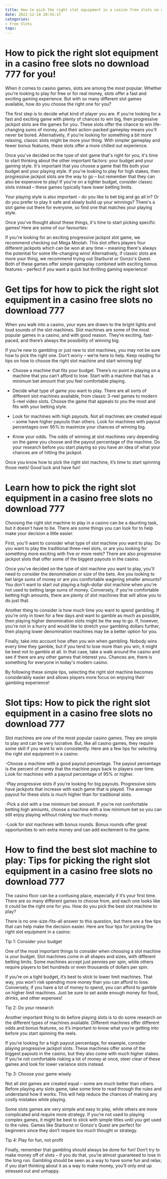 ```yaml
---
title: How to pick the right slot equipment in a casino free slots no download 777 for you!
date: 2022-12-18 20:55:17
categories:
- Free Slots
tags:
---
```



#  How to pick the right slot equipment in a casino free slots no download 777 for you!

When it comes to casino games, slots are among the most popular. Whether you're looking to play for free or for real money, slots offer a fast and exciting gaming experience. But with so many different slot games available, how do you choose the right one for you?

The first step is to decide what kind of player you are. If you're looking for a fast and exciting game with plenty of chances to win big, then progressive jackpot slots are the games for you. These slots offer the chance to win life-changing sums of money, and their action-packed gameplay means you'll never be bored. Alternatively, if you're looking for something a bit more relaxing, classic slots might be more your thing. With simpler gameplay and fewer bonus features, these slots offer a more chilled out experience.

Once you've decided on the type of slot game that's right for you, it's time to start thinking about the other important factors: your budget and your gaming style. It's important that you choose a game that fits both your budget and your playing style. If you're looking to play for high stakes, then progressive jackpot slots are the way to go – but remember that they can also be expensive to play! If you're on a tighter budget, consider classic slots instead – these games typically have lower betting limits.

Your playing style is also important – do you like to bet big and go all in? Or do you prefer to play it safe and slowly build up your winnings? There's a slot game out there for everyone, so find one that matches your playing style.

Once you've thought about these things, it's time to start picking specific games! Here are some of our favourites:

If you're looking for an exciting progressive jackpot slot game, we recommend checking out Mega Moolah. This slot offers players four different jackpots which can be won at any time – meaning there's always the potential for some life-changing wins! Alternatively, if classic slots are more your thing, we recommend trying out Starburst or Gonzo's Quest. Both of these games offer simple gameplay combined with exciting bonus features – perfect if you want a quick but thrilling gaming experience!

#  Get tips for how to pick the right slot equipment in a casino free slots no download 777 

When you walk into a casino, your eyes are drawn to the bright lights and loud sounds of the slot machines. Slot machines are some of the most popular games in a casino, and with good reason. They’re exciting, fast-paced, and there’s always the possibility of winning big.

If you’re new to gambling or just new to slot machines, you may not be sure how to pick the right one. Don’t worry – we’re here to help. Keep reading for tips on how to choose the right slot machine and start winning big!

- Choose a machine that fits your budget. There’s no point in playing on a machine that you can’t afford to lose. Start with a machine that has a minimum bet amount that you feel comfortable playing.

- Decide what type of game you want to play. There are all sorts of different slot machines available, from classic 3-reel games to modern 5-reel video slots. Choose the game that appeals to you the most and fits with your betting style.

- Look for machines with high payouts. Not all machines are created equal – some have higher payouts than others. Look for machines with payout percentages over 95% to maximize your chances of winning big.

- Know your odds. The odds of winning at slot machines vary depending on the game you choose and the payout percentage of the machine. Do your research before you start playing so you have an idea of what your chances are of hitting the jackpot.

Once you know how to pick the right slot machine, it’s time to start spinning those reels! Good luck and have fun!

#  Learn how to pick the right slot equipment in a casino free slots no download 777 
Choosing the right slot machine to play in a casino can be a daunting task, but it doesn't have to be. There are some things you can look for to help make your decision a little easier.

First, you'll want to consider what type of slot machine you want to play. Do you want to play the traditional three-reel slots, or are you looking for something more exciting with five or more reels? There are also progressive jackpot slots that offer some of the biggest payouts in the casino.

Once you've decided on the type of slot machine you want to play, you'll need to consider the denomination or size of the bets. Are you looking to bet large sums of money or are you comfortable wagering smaller amounts? You don't want to start out playing a high-dollar slot machine when you're not used to betting large sums of money. Conversely, if you're comfortable betting high amounts, there are plenty of slot machines that will allow you to do just that.

Another thing to consider is how much time you want to spend gambling. If you're only in town for a few days and want to gamble as much as possible, then playing higher denomination slots might be the way to go. If, however, you're not in a hurry and would like to stretch your gambling dollars further, then playing lower denomination machines may be a better option for you.

Finally, take into account how often you win when gambling. Nobody wins every time they gamble, but if you tend to lose more than you win, it might be best not to gamble at all. In that case, take a walk around the casino and see if there are any other games that interest you. Chances are, there is something for everyone in today's modern casino.

By following these simple tips, selecting the right slot machine becomes considerably easier and allows players more focus on enjoying their gambling experience!

#  Slot tips: How to pick the right slot equipment in a casino free slots no download 777 

Slot machines are one of the most popular casino games. They are simple to play and can be very lucrative. But, like all casino games, they require some skill if you want to win consistently. Here are a few tips for selecting the right slot equipment in a casino:

-Choose a machine with a good payout percentage. The payout percentage is the percent of money that the machine pays back to players over time. Look for machines with a payout percentage of 95% or higher.

-Play progressive slots if you're looking for big payouts. Progressive slots have jackpots that increase with each game that is played. The average payout for these slots is much higher than for traditional slots.

-Pick a slot with a low minimum bet amount. If you're not comfortable betting high amounts, choose a machine with a low minimum bet so you can still enjoy playing without risking too much money.

-Look for slot machines with bonus rounds. Bonus rounds offer great opportunities to win extra money and can add excitement to the game.

#  How to find the best slot machine to play: Tips for picking the right slot equipment in a casino free slots no download 777

The casino floor can be a confusing place, especially if it’s your first time. There are so many different games to choose from, and each one looks like it could be the right one for you. How do you pick the best slot machine to play?

There is no one-size-fits-all answer to this question, but there are a few tips that can help make the decision easier. Here are four tips for picking the right slot equipment in a casino:

Tip 1: Consider your budget

One of the most important things to consider when choosing a slot machine is your budget. Slot machines come in all shapes and sizes, with different betting limits. Some machines accept just pennies per spin, while others require players to bet hundreds or even thousands of dollars per spin.

If you’re on a tight budget, it’s best to stick to lower limit machines. That way, you won’t risk spending more money than you can afford to lose. Conversely, if you have a lot of money to spend, you can afford to gamble on higher limit machines. Just be sure to set aside enough money for food, drinks, and other expenses!

Tip 2: Do your research

Another important thing to do before playing slots is to do some research on the different types of machines available. Different machines offer different odds and bonus features, so it’s important to know what you’re getting into before you start spinning the reels.

If you’re looking for a high payout percentage, for example, consider playing progressive jackpot slots. These machines offer some of the biggest payouts in the casino, but they also come with much higher stakes. If you’re not comfortable risking a lot of money at once, steer clear of these games and look for lower variance slots instead.

Tip 3: Choose your game wisely

Not all slot games are created equal – some are much better than others. Before playing any slots game, take some time to read through the rules and understand how it works. This will help reduce the chances of making any costly mistakes while playing.

Some slots games are very simple and easy to play, while others are more complicated and require more strategy. If you’re not used to playing complex games, it might be best to stick with simple titles until you get used to the rules. Games like Starburst or Gonzo's Quest are perfect for beginners since they don’t require too much thought or strategy.

Tip 4: Play for fun, not profit

Finally, remember that gambling should always be done for fun! Don’t try to make money off of slots – if you do that, you’re almost guaranteed to lose in the long run. Gambling should be seen as a way to have some fun and relax; if you start thinking about it as a way to make money, you’ll only end up stressed out and unhappy.